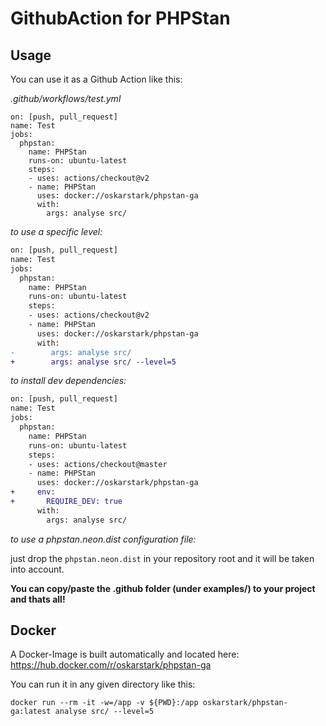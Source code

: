 # GithubAction for PHPStan

## Usage

You can use it as a Github Action like this:

_.github/workflows/test.yml_
```
on: [push, pull_request]
name: Test
jobs:
  phpstan:
    name: PHPStan
    runs-on: ubuntu-latest
    steps:
    - uses: actions/checkout@v2
    - name: PHPStan
      uses: docker://oskarstark/phpstan-ga
      with:
        args: analyse src/
```

_to use a specific level:_
```diff
on: [push, pull_request]
name: Test
jobs:
  phpstan:
    name: PHPStan
    runs-on: ubuntu-latest
    steps:
    - uses: actions/checkout@v2
    - name: PHPStan
      uses: docker://oskarstark/phpstan-ga
      with:
-        args: analyse src/
+        args: analyse src/ --level=5
```

_to install dev dependencies:_
```diff
on: [push, pull_request]
name: Test
jobs:
  phpstan:
    name: PHPStan
    runs-on: ubuntu-latest
    steps:
    - uses: actions/checkout@master
    - name: PHPStan
      uses: docker://oskarstark/phpstan-ga
+     env:
+       REQUIRE_DEV: true
      with:
        args: analyse src/
```

_to use a phpstan.neon.dist configuration file:_

just drop the `phpstan.neon.dist` in your repository root and it will be taken into account.


**You can copy/paste the .github folder (under examples/) to your project and thats all!**

## Docker

A Docker-Image is built automatically and located here:
https://hub.docker.com/r/oskarstark/phpstan-ga

You can run it in any given directory like this:

`docker run --rm -it -w=/app -v ${PWD}:/app oskarstark/phpstan-ga:latest analyse src/ --level=5`


